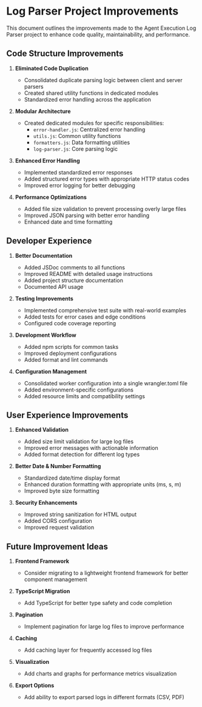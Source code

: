 # Log Parser Project Improvements

This document outlines the improvements made to the Agent Execution Log Parser project to enhance code quality, maintainability, and performance.

## Code Structure Improvements

1. **Eliminated Code Duplication**
   - Consolidated duplicate parsing logic between client and server parsers
   - Created shared utility functions in dedicated modules
   - Standardized error handling across the application

2. **Modular Architecture**
   - Created dedicated modules for specific responsibilities:
     - `error-handler.js`: Centralized error handling
     - `utils.js`: Common utility functions
     - `formatters.js`: Data formatting utilities
     - `log-parser.js`: Core parsing logic

3. **Enhanced Error Handling**
   - Implemented standardized error responses
   - Added structured error types with appropriate HTTP status codes
   - Improved error logging for better debugging

4. **Performance Optimizations**
   - Added file size validation to prevent processing overly large files
   - Improved JSON parsing with better error handling
   - Enhanced date and time formatting

## Developer Experience

1. **Better Documentation**
   - Added JSDoc comments to all functions
   - Improved README with detailed usage instructions
   - Added project structure documentation
   - Documented API usage

2. **Testing Improvements**
   - Implemented comprehensive test suite with real-world examples
   - Added tests for error cases and edge conditions
   - Configured code coverage reporting

3. **Development Workflow**
   - Added npm scripts for common tasks
   - Improved deployment configurations
   - Added format and lint commands

4. **Configuration Management**
   - Consolidated worker configuration into a single wrangler.toml file
   - Added environment-specific configurations
   - Added resource limits and compatibility settings

## User Experience Improvements

1. **Enhanced Validation**
   - Added size limit validation for large log files
   - Improved error messages with actionable information
   - Added format detection for different log types

2. **Better Date & Number Formatting**
   - Standardized date/time display format
   - Enhanced duration formatting with appropriate units (ms, s, m)
   - Improved byte size formatting

3. **Security Enhancements**
   - Improved string sanitization for HTML output
   - Added CORS configuration
   - Improved request validation

## Future Improvement Ideas

1. **Frontend Framework**
   - Consider migrating to a lightweight frontend framework for better component management

2. **TypeScript Migration**
   - Add TypeScript for better type safety and code completion

3. **Pagination**
   - Implement pagination for large log files to improve performance

4. **Caching**
   - Add caching layer for frequently accessed log files

5. **Visualization**
   - Add charts and graphs for performance metrics visualization

6. **Export Options**
   - Add ability to export parsed logs in different formats (CSV, PDF)
